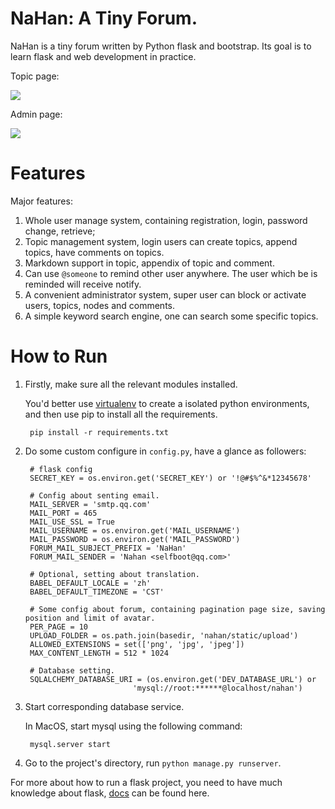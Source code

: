 # NaHan: A Tiny Forum.

NaHan is a tiny forum written by Python flask and bootstrap.  Its goal is to learn flask and web development in practice.

Topic page:

![][1]

Admin page:

![][2]

# Features

Major features:

1. Whole user manage system, containing registration, login, password change, retrieve;
2. Topic management system, login users can create topics, append topics, have comments on topics.
3. Markdown support in topic, appendix of topic and comment.
4. Can use `@someone` to remind other user anywhere.  The user which be is reminded will receive notify.
5. A convenient administrator system, super user can block or activate users, topics, nodes and comments.
6. A simple keyword search engine, one can search some specific topics.

# How to Run

1. Firstly, make sure all the relevant modules installed.

    You'd better use [virtualenv](https://virtualenv.pypa.io/en/stable/) to create a isolated python environments, and then use pip to install all the requirements.
    
        pip install -r requirements.txt
        
2. Do some custom configure in `config.py`, have a glance as followers:

        # flask config
        SECRET_KEY = os.environ.get('SECRET_KEY') or '!@#$%^&*12345678'
        
        # Config about senting email.
        MAIL_SERVER = 'smtp.qq.com'
        MAIL_PORT = 465
        MAIL_USE_SSL = True
        MAIL_USERNAME = os.environ.get('MAIL_USERNAME')
        MAIL_PASSWORD = os.environ.get('MAIL_PASSWORD')
        FORUM_MAIL_SUBJECT_PREFIX = 'NaHan'
        FORUM_MAIL_SENDER = 'Nahan <selfboot@qq.com>'

        # Optional, setting about translation.
        BABEL_DEFAULT_LOCALE = 'zh'
        BABEL_DEFAULT_TIMEZONE = 'CST'
        
        # Some config about forum, containing pagination page size, saving position and limit of avatar.
        PER_PAGE = 10   
        UPLOAD_FOLDER = os.path.join(basedir, 'nahan/static/upload')
        ALLOWED_EXTENSIONS = set(['png', 'jpg', 'jpeg'])
        MAX_CONTENT_LENGTH = 512 * 1024
        
        # Database setting.
        SQLALCHEMY_DATABASE_URI = (os.environ.get('DEV_DATABASE_URL') or
                               'mysql://root:******@localhost/nahan')

3. Start corresponding database service.

    In MacOS, start mysql using the following command:
    
        mysql.server start
         
4. Go to the project's directory, run `python manage.py runserver`. 

For more about how to run a flask project, you need to have much knowledge about flask, [docs](http://flask.pocoo.org/docs/0.11/) can be found here. 

[1]: picture/front_page.png
[2]: picture/admin_page.png


